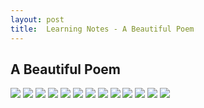```yaml
---
layout: post
title:  Learning Notes - A Beautiful Poem
---
```

## A Beautiful Poem
![](/assets/poets/IMG_1956.JPG) 
![](/assets/poets/IMG_1944.JPG)
![](/assets/poets/IMG_1945.JPG) 
![](/assets/poets/IMG_1946.JPG) 
![](/assets/poets/IMG_1947.JPG) 
![](/assets/poets/IMG_1948.JPG) 
![](/assets/poets/IMG_1949.JPG) 
![](/assets/poets/IMG_1950.JPG) 
![](/assets/poets/IMG_1951.JPG) 
![](/assets/poets/IMG_1952.JPG) 
![](/assets/poets/IMG_1953.JPG) 
![](/assets/poets/IMG_1954.JPG) 
![](/assets/poets/IMG_1955.JPG)  


